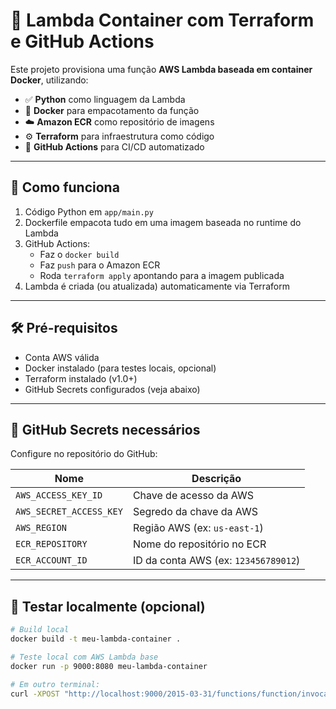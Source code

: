 # 🐍 Lambda Container com Terraform e GitHub Actions

Este projeto provisiona uma função **AWS Lambda baseada em container Docker**, utilizando:

- ✅ **Python** como linguagem da Lambda
- 🐳 **Docker** para empacotamento da função
- ☁️ **Amazon ECR** como repositório de imagens
- ⚙️ **Terraform** para infraestrutura como código
- 🤖 **GitHub Actions** para CI/CD automatizado

---

## 🚀 Como funciona

1. Código Python em `app/main.py`
2. Dockerfile empacota tudo em uma imagem baseada no runtime do Lambda
3. GitHub Actions:
   - Faz o `docker build`
   - Faz `push` para o Amazon ECR
   - Roda `terraform apply` apontando para a imagem publicada
4. Lambda é criada (ou atualizada) automaticamente via Terraform

---

## 🛠️ Pré-requisitos

- Conta AWS válida
- Docker instalado (para testes locais, opcional)
- Terraform instalado (v1.0+)
- GitHub Secrets configurados (veja abaixo)

---

## 🔐 GitHub Secrets necessários

Configure no repositório do GitHub:

| Nome                | Descrição                                |
|---------------------|--------------------------------------------|
| `AWS_ACCESS_KEY_ID`     | Chave de acesso da AWS                   |
| `AWS_SECRET_ACCESS_KEY` | Segredo da chave da AWS                  |
| `AWS_REGION`            | Região AWS (ex: `us-east-1`)             |
| `ECR_REPOSITORY`        | Nome do repositório no ECR               |
| `ECR_ACCOUNT_ID`        | ID da conta AWS (ex: `123456789012`)     |

---

## 🧪 Testar localmente (opcional)

```bash
# Build local
docker build -t meu-lambda-container .

# Teste local com AWS Lambda base
docker run -p 9000:8080 meu-lambda-container

# Em outro terminal:
curl -XPOST "http://localhost:9000/2015-03-31/functions/function/invocations" -d '{}'